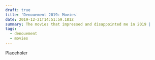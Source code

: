 ```yaml
---
draft: true
title: 'Denouement 2019: Movies'
date: 2019-12-21T14:51:59.181Z
summary: The movies that impressed and disappointed me in 2019 |
tags:
  - denouement
  - movies
---
```

Placeholer
